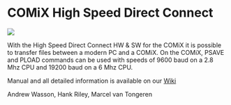 # COMiX High Speed Direct Connect

![](https://github.com/etxmato/COMiX-HighSpeedDirectConnect/blob/main/images/COMiX-35-HSDC-alt.png)

With the High Speed Direct Connect HW & SW for the COMiX it is possible to transfer files between a modern PC and a COMiX. On the COMiX, PSAVE and PLOAD commands can be used with speeds of 9600 baud on a 2.8 Mhz CPU and 19200 baud on a 6 Mhz CPU.

Manual and all detailed information is available on our [Wiki](https://github.com/etxmato/COMiX-HighSpeedDirectConnect/wiki)

Andrew Wasson, 
Hank Riley,
Marcel van Tongeren
